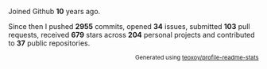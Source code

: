 Joined Github **10** years ago.

Since then I pushed **2955** commits, opened **34** issues, submitted **103** pull requests, received **679** stars across **204** personal projects and contributed to **37** public repositories.

<p align="right"><sub>Generated using <a href="https://github.com/marketplace/actions/profile-readme-stats">teoxoy/profile-readme-stats</a></sub></p>
